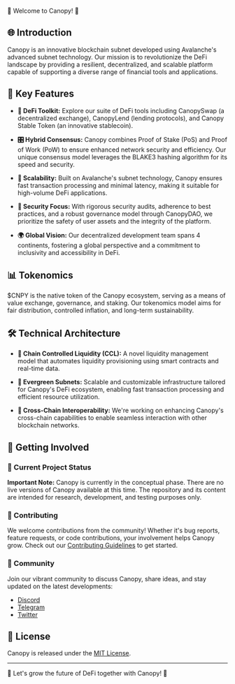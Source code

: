  🌿 Welcome to Canopy! 🌿

## 🌐 Introduction

Canopy is an innovative blockchain subnet developed using Avalanche's advanced subnet technology. Our mission is to revolutionize the DeFi landscape by providing a resilient, decentralized, and scalable platform capable of supporting a diverse range of financial tools and applications.

## 🌟 Key Features

- **🔧 DeFi Toolkit:** Explore our suite of DeFi tools including CanopySwap (a decentralized exchange), CanopyLend (lending protocols), and Canopy Stable Token (an innovative stablecoin).

- **🎛️ Hybrid Consensus:** Canopy combines Proof of Stake (PoS) and Proof of Work (PoW) to ensure enhanced network security and efficiency. Our unique consensus model leverages the BLAKE3 hashing algorithm for its speed and security.

- **🚀 Scalability:** Built on Avalanche's subnet technology, Canopy ensures fast transaction processing and minimal latency, making it suitable for high-volume DeFi applications.

- **🔐 Security Focus:** With rigorous security audits, adherence to best practices, and a robust governance model through CanopyDAO, we prioritize the safety of user assets and the integrity of the platform.

- **🌍 Global Vision:** Our decentralized development team spans 4 continents, fostering a global perspective and a commitment to inclusivity and accessibility in DeFi.

## 📊 Tokenomics

$CNPY is the native token of the Canopy ecosystem, serving as a means of value exchange, governance, and staking. Our tokenomics model aims for fair distribution, controlled inflation, and long-term sustainability.

## 🛠️ Technical Architecture

- **🔀 Chain Controlled Liquidity (CCL):** A novel liquidity management model that automates liquidity provisioning using smart contracts and real-time data.

- **🔗 Evergreen Subnets:** Scalable and customizable infrastructure tailored for Canopy's DeFi ecosystem, enabling fast transaction processing and efficient resource utilization.

- **🌉 Cross-Chain Interoperability:** We're working on enhancing Canopy's cross-chain capabilities to enable seamless interaction with other blockchain networks.

## 🚀 Getting Involved

### 📢 Current Project Status

**Important Note:** Canopy is currently in the conceptual phase. There are no live versions of Canopy available at this time. The repository and its content are intended for research, development, and testing purposes only.

### 🤝 Contributing

We welcome contributions from the community! Whether it's bug reports, feature requests, or code contributions, your involvement helps Canopy grow. Check out our [Contributing Guidelines](CONTRIBUTING.md) to get started.

### 💬 Community

Join our vibrant community to discuss Canopy, share ideas, and stay updated on the latest developments:

- [Discord](https://discord.gg/yourserver)
- [Telegram](https://t.me/yourgroup)
- [Twitter](https://twitter.com/yourusername)

## 📜 License

Canopy is released under the [MIT License](LICENSE).

---

🌱 Let's grow the future of DeFi together with Canopy! 🌱
